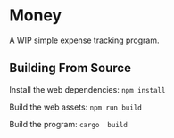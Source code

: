 # Money

A WIP simple expense tracking program.

## Building From Source

Install the web dependencies:
`npm install`

Build the web assets:
`npm run build`

Build the program:
`cargo  build`

